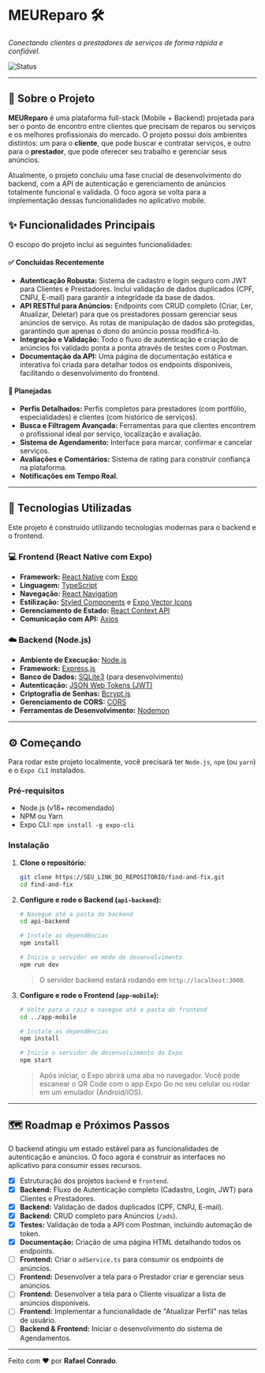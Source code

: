 # MEUReparo 🛠️

*Conectando clientes a prestadores de serviços de forma rápida e confiável.*

![Status](https://img.shields.io/badge/Status-Em%20desenvolvimento-yellow)

---

## 📝 Sobre o Projeto

**MEUReparo** é uma plataforma full-stack (Mobile + Backend) projetada para ser o ponto de encontro entre clientes que precisam de reparos ou serviços e os melhores profissionais do mercado. O projeto possui dois ambientes distintos: um para o **cliente**, que pode buscar e contratar serviços, e outro para o **prestador**, que pode oferecer seu trabalho e gerenciar seus anúncios.

Atualmente, o projeto concluiu uma fase crucial de desenvolvimento do backend, com a API de autenticação e gerenciamento de anúncios totalmente funcional e validada. O foco agora se volta para a implementação dessas funcionalidades no aplicativo mobile.

## ✨ Funcionalidades Principais

O escopo do projeto inclui as seguintes funcionalidades:

#### ✅ Concluídas Recentemente
* **Autenticação Robusta:** Sistema de cadastro e login seguro com JWT para Clientes e Prestadores. Inclui validação de dados duplicados (CPF, CNPJ, E-mail) para garantir a integridade da base de dados.
* **API RESTful para Anúncios:** Endpoints com CRUD completo (Criar, Ler, Atualizar, Deletar) para que os prestadores possam gerenciar seus anúncios de serviço. As rotas de manipulação de dados são protegidas, garantindo que apenas o dono do anúncio possa modificá-lo.
* **Integração e Validação:** Todo o fluxo de autenticação e criação de anúncios foi validado ponta a ponta através de testes com o Postman.
* **Documentação da API:** Uma página de documentação estática e interativa foi criada para detalhar todos os endpoints disponíveis, facilitando o desenvolvimento do frontend.

#### 📝 Planejadas
* **Perfis Detalhados:** Perfis completos para prestadores (com portfólio, especialidades) e clientes (com histórico de serviços).
* **Busca e Filtragem Avançada:** Ferramentas para que clientes encontrem o profissional ideal por serviço, localização e avaliação.
* **Sistema de Agendamento:** Interface para marcar, confirmar e cancelar serviços.
* **Avaliações e Comentários:** Sistema de rating para construir confiança na plataforma.
* **Notificações em Tempo Real**.

---

## 🚀 Tecnologias Utilizadas

Este projeto é construído utilizando tecnologias modernas para o backend e o frontend.

### 💻 Frontend (React Native com Expo)
* **Framework:** [React Native](https://reactnative.dev/) com [Expo](https://expo.dev/)
* **Linguagem:** [TypeScript](https://www.typescriptlang.org/)
* **Navegação:** [React Navigation](https://reactnavigation.org/)
* **Estilização:** [Styled Components](https://styled-components.com/) e [Expo Vector Icons](https://docs.expo.dev/guides/icons/)
* **Gerenciamento de Estado:** [React Context API](https://react.dev/learn/passing-data-deeply-with-context)
* **Comunicação com API:** [Axios](https://axios-http.com/)

### ☁️ Backend (Node.js)
* **Ambiente de Execução:** [Node.js](https://nodejs.org/en/)
* **Framework:** [Express.js](https://expressjs.com/pt-br/)
* **Banco de Dados:** [SQLite3](https://www.sqlite.org/index.html) (para desenvolvimento)
* **Autenticação:** [JSON Web Tokens (JWT)](https://jwt.io/)
* **Criptografia de Senhas:** [Bcrypt.js](https://github.com/dcodeIO/bcrypt.js)
* **Gerenciamento de CORS:** [CORS](https://github.com/expressjs/cors)
* **Ferramentas de Desenvolvimento:** [Nodemon](https://nodemon.io/)

---

## ⚙️ Começando

Para rodar este projeto localmente, você precisará ter `Node.js`, `npm` (ou `yarn`) e o `Expo CLI` instalados.

### Pré-requisitos
* Node.js (v18+ recomendado)
* NPM ou Yarn
* Expo CLI: `npm install -g expo-cli`

### Instalação

1.  **Clone o repositório:**
    ```bash
    git clone https://SEU_LINK_DO_REPOSITORIO/find-and-fix.git
    cd find-and-fix
    ```

2.  **Configure e rode o Backend (`api-backend`):**
    ```bash
    # Navegue até a pasta do backend
    cd api-backend

    # Instale as dependências
    npm install

    # Inicie o servidor em modo de desenvolvimento
    npm run dev
    ```
    > O servidor backend estará rodando em `http://localhost:3000`.

3.  **Configure e rode o Frontend (`app-mobile`):**
    ```bash
    # Volte para a raiz e navegue até a pasta do frontend
    cd ../app-mobile

    # Instale as dependências
    npm install

    # Inicie o servidor de desenvolvimento do Expo
    npm start
    ```
    > Após iniciar, o Expo abrirá uma aba no navegador. Você pode escanear o QR Code com o app Expo Go no seu celular ou rodar em um emulador (Android/iOS).

---

## 🗺️ Roadmap e Próximos Passos

O backend atingiu um estado estável para as funcionalidades de autenticação e anúncios. O foco agora é construir as interfaces no aplicativo para consumir esses recursos.

* [x] Estruturação dos projetos `backend` e `frontend`.
* [x] **Backend:** Fluxo de Autenticação completo (Cadastro, Login, JWT) para Clientes e Prestadores.
* [x] **Backend:** Validação de dados duplicados (CPF, CNPJ, E-mail).
* [x] **Backend:** CRUD completo para Anúncios (`/ads`).
* [x] **Testes:** Validação de toda a API com Postman, incluindo automação de token.
* [x] **Documentação:** Criação de uma página HTML detalhando todos os endpoints.
* [ ] **Frontend:** Criar o `adService.ts` para consumir os endpoints de anúncios.
* [ ] **Frontend:** Desenvolver a tela para o Prestador criar e gerenciar seus anúncios.
* [ ] **Frontend:** Desenvolver a tela para o Cliente visualizar a lista de anúncios disponíveis.
* [ ] **Frontend:** Implementar a funcionalidade de "Atualizar Perfil" nas telas de usuário.
* [ ] **Backend & Frontend:** Iniciar o desenvolvimento do sistema de Agendamentos.

---

Feito com ❤️ por **Rafael Conrado**.
